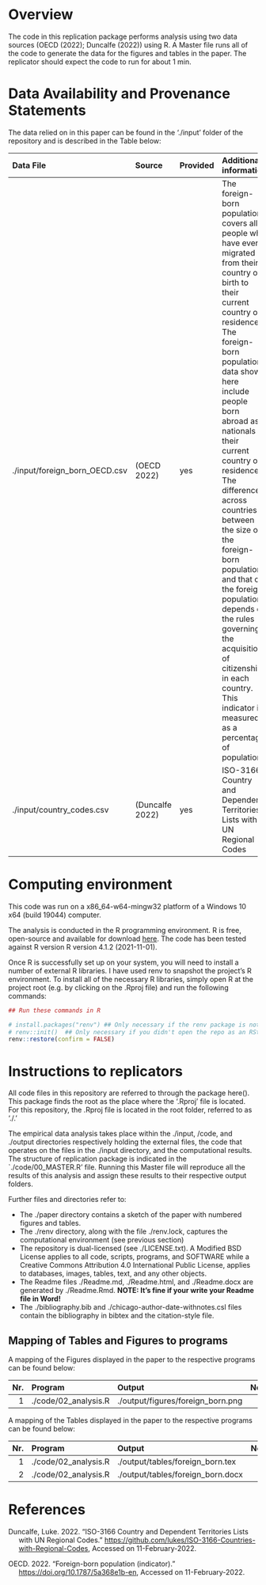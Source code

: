 # Overview

The code in this replication package performs analysis using two data
sources (OECD (2022); Duncalfe (2022)) using R. A Master file runs all
of the code to generate the data for the figures and tables in the
paper. The replicator should expect the code to run for about 1 min.

# Data Availability and Provenance Statements

The data relied on in this paper can be found in the ‘./input’ folder of
the repository and is described in the Table below:

| Data File                     | Source          | Provided | Additional information                                                                                                                                                                                                                                                                                                                                                                                                                                                                                                         |
|:------------------------------|:----------------|:---------|:-------------------------------------------------------------------------------------------------------------------------------------------------------------------------------------------------------------------------------------------------------------------------------------------------------------------------------------------------------------------------------------------------------------------------------------------------------------------------------------------------------------------------------|
| ./input/foreign_born_OECD.csv | (OECD 2022)     | yes      | The foreign-born population covers all people who have ever migrated from their country of birth to their current country of residence. The foreign-born population data shown here include people born abroad as nationals of their current country of residence. The difference across countries between the size of the foreign-born population and that of the foreign population depends on the rules governing the acquisition of citizenship in each country. This indicator is measured as a percentage of population. |
| ./input/country_codes.csv     | (Duncalfe 2022) | yes      | ISO-3166 Country and Dependent Territories Lists with UN Regional Codes                                                                                                                                                                                                                                                                                                                                                                                                                                                        |

# Computing environment

This code was run on a x86_64-w64-mingw32 platform of a Windows 10 x64
(build 19044) computer.

The analysis is conducted in the R programming environment. R is free,
open-source and available for download
[here](https://www.r-project.org/). The code has been tested against R
version R version 4.1.2 (2021-11-01).

Once R is successfully set up on your system, you will need to install a
number of external R libraries. I have used renv to snapshot the
project’s R environment. To install all of the necessary R libraries,
simply open R at the project root (e.g. by clicking on the .Rproj file)
and run the following commands:

``` r
## Run these commands in R

# install.packages("renv") ## Only necessary if the renv package is not yet installed on your computer
# renv::init()  ## Only necessary if you didn't open the repo as an RStudio project
renv::restore(confirm = FALSE)
```

# Instructions to replicators

All code files in this repository are referred to through the package
here(). This package finds the root as the place where the ‘.Rproj’ file
is located. For this repository, the .Rproj file is located in the root
folder, referred to as ‘./.’

The empirical data analysis takes place within the ./input, /code, and
./output directories respectively holding the external files, the code
that operates on the files in the ./input directory, and the
computational results. The structure of replication package is indicated
in the \`./code/00_MASTER.R’ file. Running this Master file will
reproduce all the results of this analysis and assign these results to
their respective output folders.

Further files and directories refer to:

-   The ./paper directory contains a sketch of the paper with numbered
    figures and tables.
-   The ./renv directory, along with the file ./renv.lock, captures the
    computational environment (see previous section)
-   The repository is dual-licensed (see ./LICENSE.txt). A Modified BSD
    License applies to all code, scripts, programs, and SOFTWARE while a
    Creative Commons Attribution 4.0 International Public License,
    applies to databases, images, tables, text, and any other objects.
-   The Readme files ./Readme.md, ./Readme.html, and ./Readme.docx are
    generated by ./Readme.Rmd. **NOTE: It’s fine if your write your
    Readme file in Word!**
-   The ./bibliography.bib and ./chicago-author-date-withnotes.csl files
    contain the bibliography in bibtex and the citation-style file.

## Mapping of Tables and Figures to programs

A mapping of the Figures displayed in the paper to the respective
programs can be found below:

| Nr. | Program              | Output                            | Note |
|----:|:---------------------|:----------------------------------|:-----|
|   1 | ./code/02_analysis.R | ./output/figures/foreign_born.png |      |

A mapping of the Tables displayed in the paper to the respective
programs can be found below:

| Nr. | Program              | Output                            | Note |
|----:|:---------------------|:----------------------------------|:-----|
|   1 | ./code/02_analysis.R | ./output/tables/foreign_born.tex  |      |
|   2 | ./code/02_analysis.R | ./output/tables/foreign_born.docx |      |

# References

<div id="refs" class="references csl-bib-body hanging-indent">

<div id="ref-duncalfe2022countries" class="csl-entry">

Duncalfe, Luke. 2022. “<span class="nocase">ISO-3166 Country and
Dependent Territories Lists with UN Regional Codes</span>.”
<https://github.com/lukes/ISO-3166-Countries-with-Regional-Codes>,
Accessed on 11-February-2022.

</div>

<div id="ref-oecd2022foreign" class="csl-entry">

OECD. 2022. “<span class="nocase">Foreign-born population
(indicator)</span>.” <https://doi.org/10.1787/5a368e1b-en>, Accessed on
11-February-2022.

</div>

</div>
